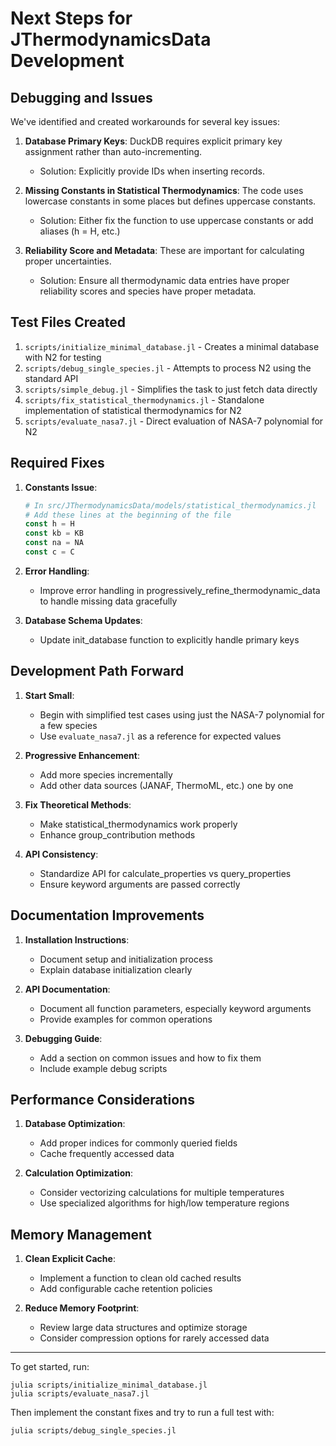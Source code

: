 # Next Steps for JThermodynamicsData Development

## Debugging and Issues

We've identified and created workarounds for several key issues:

1. **Database Primary Keys**: DuckDB requires explicit primary key assignment rather than auto-incrementing.
   - Solution: Explicitly provide IDs when inserting records.

2. **Missing Constants in Statistical Thermodynamics**: The code uses lowercase constants in some places but defines uppercase constants.
   - Solution: Either fix the function to use uppercase constants or add aliases (h = H, etc.)

3. **Reliability Score and Metadata**: These are important for calculating proper uncertainties.
   - Solution: Ensure all thermodynamic data entries have proper reliability scores and species have proper metadata.

## Test Files Created

1. `scripts/initialize_minimal_database.jl` - Creates a minimal database with N2 for testing
2. `scripts/debug_single_species.jl` - Attempts to process N2 using the standard API
3. `scripts/simple_debug.jl` - Simplifies the task to just fetch data directly
4. `scripts/fix_statistical_thermodynamics.jl` - Standalone implementation of statistical thermodynamics for N2
5. `scripts/evaluate_nasa7.jl` - Direct evaluation of NASA-7 polynomial for N2

## Required Fixes

1. **Constants Issue**:
   ```julia
   # In src/JThermodynamicsData/models/statistical_thermodynamics.jl
   # Add these lines at the beginning of the file
   const h = H
   const kb = KB
   const na = NA
   const c = C
   ```

2. **Error Handling**:
   - Improve error handling in progressively_refine_thermodynamic_data to handle missing data gracefully

3. **Database Schema Updates**:
   - Update init_database function to explicitly handle primary keys

## Development Path Forward

1. **Start Small**:
   - Begin with simplified test cases using just the NASA-7 polynomial for a few species
   - Use `evaluate_nasa7.jl` as a reference for expected values

2. **Progressive Enhancement**:
   - Add more species incrementally
   - Add other data sources (JANAF, ThermoML, etc.) one by one

3. **Fix Theoretical Methods**:
   - Make statistical_thermodynamics work properly
   - Enhance group_contribution methods

4. **API Consistency**:
   - Standardize API for calculate_properties vs query_properties
   - Ensure keyword arguments are passed correctly

## Documentation Improvements

1. **Installation Instructions**:
   - Document setup and initialization process
   - Explain database initialization clearly

2. **API Documentation**:
   - Document all function parameters, especially keyword arguments
   - Provide examples for common operations

3. **Debugging Guide**:
   - Add a section on common issues and how to fix them
   - Include example debug scripts

## Performance Considerations

1. **Database Optimization**:
   - Add proper indices for commonly queried fields
   - Cache frequently accessed data

2. **Calculation Optimization**:
   - Consider vectorizing calculations for multiple temperatures
   - Use specialized algorithms for high/low temperature regions

## Memory Management

1. **Clean Explicit Cache**:
   - Implement a function to clean old cached results
   - Add configurable cache retention policies

2. **Reduce Memory Footprint**:
   - Review large data structures and optimize storage
   - Consider compression options for rarely accessed data

---

To get started, run:

```
julia scripts/initialize_minimal_database.jl
julia scripts/evaluate_nasa7.jl
```

Then implement the constant fixes and try to run a full test with:

```
julia scripts/debug_single_species.jl
```